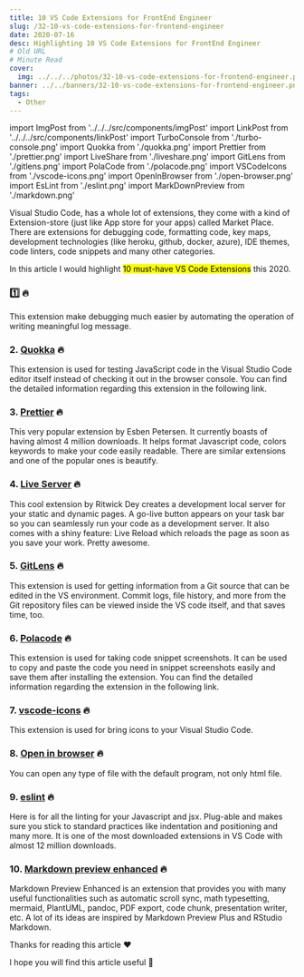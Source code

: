 ```yaml
---
title: 10 VS Code Extensions for FrontEnd Engineer
slug: /32-10-vs-code-extensions-for-frontend-engineer
date: 2020-07-16
desc: Highlighting 10 VS Code Extensions for FrontEnd Engineer
# Old URL
# Minute Read
cover:
  img: ../../../photos/32-10-vs-code-extensions-for-frontend-engineer.png
banner: ../../banners/32-10-vs-code-extensions-for-frontend-engineer.png
tags:
  - Other
---
```


import ImgPost from '../../../src/components/imgPost'
import LinkPost from '../../../src/components/linkPost'
import TurboConsole from './turbo-console.png'
import Quokka from './quokka.png'
import Prettier from './prettier.png'
import LiveShare from './liveshare.png'
import GitLens from './gitlens.png'
import PolaCode from './polacode.png'
import VSCodeIcons from './vscode-icons.png'
import OpenInBrowser from './open-browser.png'
import EsLint from './eslint.png'
import MarkDownPreview from './markdown.png'

<p><span class='first-letter'>V</span>isual Studio Code, has a whole lot of extensions, they come with a kind of Extension-store (just like App store for your apps) called Market Place. There are extensions for debugging code, formatting code, key maps, development technologies (like heroku, github, docker, azure), IDE themes, code linters, code snippets and many other categories.</p>

In this article I would highlight <mark>10 must-have VS Code Extensions</mark> this 2020.

### 1️⃣ <LinkPost href='https://marketplace.visualstudio.com/items?itemName=ChakrounAnas.turbo-console-log' name='Turbo Console Log' /> 🔥

<ImgPost src={TurboConsole} alt='turbo console vs code plugin' width={70} />

This extension make debugging much easier by automating the operation of writing meaningful log message.

### 2. [Quokka](https://marketplace.visualstudio.com/items?itemName=WallabyJs.quokka-vscode) 🔥

<ImgPost src={Quokka} alt='quokka vs code plugin' width={70} />

This extension is used for testing JavaScript code in the Visual Studio Code editor itself instead of checking it out in the browser console. You can find the detailed information regarding this extension in the following link.

### 3. [Prettier](https://marketplace.visualstudio.com/items?itemName=esbenp.prettier-vscode) 🔥

<ImgPost src={Prettier} alt='prettier vs code plugin' width={70} />

This very popular extension by Esben Petersen. It currently boasts of having almost 4 million downloads. It helps format Javascript code, colors keywords to make your code easily readable. There are similar extensions and one of the popular ones is beautify.

### 4. [Live Server](https://marketplace.visualstudio.com/items?itemName=MS-vsliveshare.vsliveshare-pack) 🔥

<ImgPost src={LiveShare} alt='liveshare vs code plugin' width={70} />

This cool extension by Ritwick Dey creates a development local server for your static and dynamic pages. A go-live button appears on your task bar so you can seamlessly run your code as a development server. It also comes with a shiny feature: Live Reload which reloads the page as soon as you save your work. Pretty awesome.

### 5. [GitLens](https://marketplace.visualstudio.com/items?itemName=eamodio.gitlens) 🔥

<ImgPost src={GitLens} alt='git lens vs code plugin' width={70} />

This extension is used for getting information from a Git source that can be edited in the VS environment. Commit logs, file history, and more from the Git repository files can be viewed inside the VS code itself, and that saves time, too.

### 6. [Polacode](https://marketplace.visualstudio.com/items?itemName=pnp.polacode) 🔥

<ImgPost src={PolaCode} alt='polacode vs code plugin' width={70} />

This extension is used for taking code snippet screenshots. It can be used to copy and paste the code you need in snippet screenshots easily and save them after installing the extension. You can find the detailed information regarding the extension in the following link.

### 7. [vscode-icons](https://marketplace.visualstudio.com/items?itemName=vscode-icons-team.vscode-icons) 🔥

<ImgPost src={VSCodeIcons} alt='vs code icons vs code plugin' width={70} />

This extension is used for bring icons to your Visual Studio Code.

### 8. [Open in browser](https://marketplace.visualstudio.com/items?itemName=techer.open-in-browser) 🔥

<ImgPost src={OpenInBrowser} alt='open in browser vs code plugin' width={70} />

You can open any type of file with the default program, not only html file.

### 9. [eslint](https://marketplace.visualstudio.com/items?itemName=dbaeumer.vscode-eslint) 🔥

<ImgPost src={EsLint} alt='eslint vs code plugin' width={70} />

Here is for all the linting for your Javascript and jsx. Plug-able and makes sure you stick to standard practices like indentation and positioning and many more. It is one of the most downloaded extensions in VS Code with almost 12 million downloads.

### 10. [Markdown preview enhanced](https://marketplace.visualstudio.com/items?itemName=shd101wyy.markdown-preview-enhanced) 🔥

<ImgPost src={MarkDownPreview} alt='markdown preview vs code plugin' width={70} />

Markdown Preview Enhanced is an extension that provides you with many useful functionalities such as automatic scroll sync, math typesetting, mermaid, PlantUML, pandoc, PDF export, code chunk, presentation writer, etc. A lot of its ideas are inspired by Markdown Preview Plus and RStudio Markdown.

Thanks for reading this article ❤️

I hope you will find this article useful 🤩

